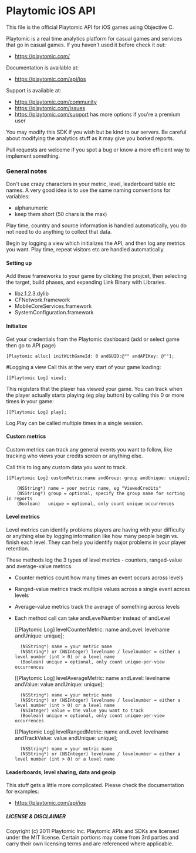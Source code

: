 # Playtomic iOS API

This file is the official Playtomic API for iOS games using Objective C. 

Playtomic is a real time analytics platform for casual games and services 
that go in casual games.  If you haven't used it before check it out:

- https://playtomic.com/

Documentation is available at:

- https://playtomic.com/api/ios

Support is available at:
	
- https://playtomic.com/community
- https://playtomic.com/issues
- https://playtomic.com/support has more options if you're a premium user
	
	
You may modify this SDK if you wish but be kind to our servers.  Be
careful about modifying the analytics stuff as it may give you 
borked reports.

Pull requests are welcome if you spot a bug or know a more efficient
way to implement something.

### General notes
Don't use crazy characters in your metric, level, leaderboard table etc 
names.  A very good idea is to use the same naming conventions for variables:

- alphanumeric
- keep them short (50 chars is the max)

Play time, country and source information is handled automatically, you do not 
need to do anything to collect that data.

Begin by logging a view which initializes the API, and then log any metrics you 
want.  Play time, repeat visitors etc are handled automatically.

#### Setting up
Add these frameworks to your game by clicking the projcet, then selecting 
the target, build phases, and expanding Link Binary with Libraries.

- libz.1.2.3.dylib
- CFNetwork.framework
- MobileCoreServices.framework
- SystemConfiguration.framework

#### Initialize
Get your credentials from the Playtomic dashboard (add or select game then go to API page)

	[Playtomic alloc] initWithGameId: 0 andGUID:@"" andAPIKey: @""]; 

#Logging a view
Call this at the very start of your game loading:

	[[Playtomic Log] view];

This registers that the player has viewed your game.  You can track when 
the player actually starts playing (eg play button) by calling this 0 or 
more times in your game:

	[[Playtomic Log] play];
	
Log.Play can be called multiple times in a single session.

#### Custom metrics
Custom metrics can track any general events you want to follow, like 
tracking who views your credits screen or anything else.

Call this to log any custom data you want to track.

	[[Playtomic Log] customMetric:name andGroup: group andUnique: unique];
	
		(NSString*)	name = your metric name, eg "ViewedCredits"
		(NSString*)	group = optional, specify the group name for sorting in reports
		(Boolean)	unique = optional, only count unique occurrences 

#### Level metrics
Level metrics can identify problems players are having with your difficulty 
or anything else by logging information like how many people begin vs. finish
each level.  They can help you identify major problems in your player retention.

These methods log the 3 types of level metrics - counters, ranged-value 
and average-value metrics.

- Counter metrics count how many times an event occurs across levels
- Ranged-value metrics track multiple values across a single event across levels
- Average-value metrics track the average of something across levels
- Each method call can take andLevelNumber instead of andLevel

	[[Playtomic Log] levelCounterMetric: name andLevel: levelname andUnique: unique];
    
		(NSString*) name = your metric name
		(NSString*) or (NSInteger) levelname / levelnumber = either a level number (int > 0) or a level name
		(Boolean) unique = optional, only count unique-per-view occurrences

	[[Playtomic Log] levelAverageMetric: name andLevel: levelname andValue: value andUnique: unique];
    
		(NSString*) name = your metric name
		(NSString*) or (NSInteger) levelname / levelnumber = either a level number (int > 0) or a level name
		(NSInteger) value = the value you want to track
		(Boolean) unique = optional, only count unique-per-view occurrences 

	[[Playtomic Log] levelRangedMetric: name andLevel: levelname andTrackValue: value andUnique: unique];
    
		(NSString*) name = your metric name
		(NSString*) or (NSInteger) levelname / levelnumber = either a level number (int > 0) or a level name

#### Leaderboards, level sharing, data and geoip 
This stuff gets a little more complicated.  Please check the documentation 
for examples:

- https://playtomic.com/api/ios
	
##### LICENSE & DISCLAIMER
Copyright (c) 2011 Playtomic Inc.  Playtomic APIs and SDKs are licensed 
under the MIT license.  Certain portions may come from 3rd parties and 
carry their own licensing terms and are referenced where applicable.